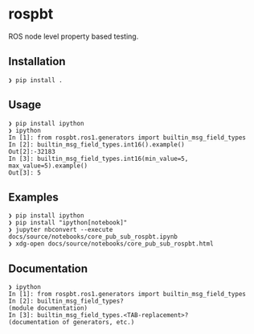 # rospbt
ROS node level property based testing.

## Installation

    ❯ pip install .

## Usage

    ❯ pip install ipython
    ❯ ipython
    In [1]: from rospbt.ros1.generators import builtin_msg_field_types
    In [2]: builtin_msg_field_types.int16().example()
    Out[2]:-32183
    In [3]: builtin_msg_field_types.int16(min_value=5, max_value=5).example()
    Out[3]: 5

## Examples

    ❯ pip install ipython
    ❯ pip install "ipython[notebook]"
    ❯ jupyter nbconvert --execute docs/source/notebooks/core_pub_sub_rospbt.ipynb
    ❯ xdg-open docs/source/notebooks/core_pub_sub_rospbt.html

## Documentation

    ❯ ipython
    In [1]: from rospbt.ros1.generators import builtin_msg_field_types
    In [2]: builtin_msg_field_types?
    (module documentation)
    In [3]: builtin_msg_field_types.<TAB-replacement>?
    (documentation of generators, etc.)
